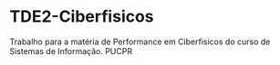 # TDE2-Ciberfisicos
Trabalho para a matéria de Performance em Ciberfisicos do curso de Sistemas de Informação. PUCPR
